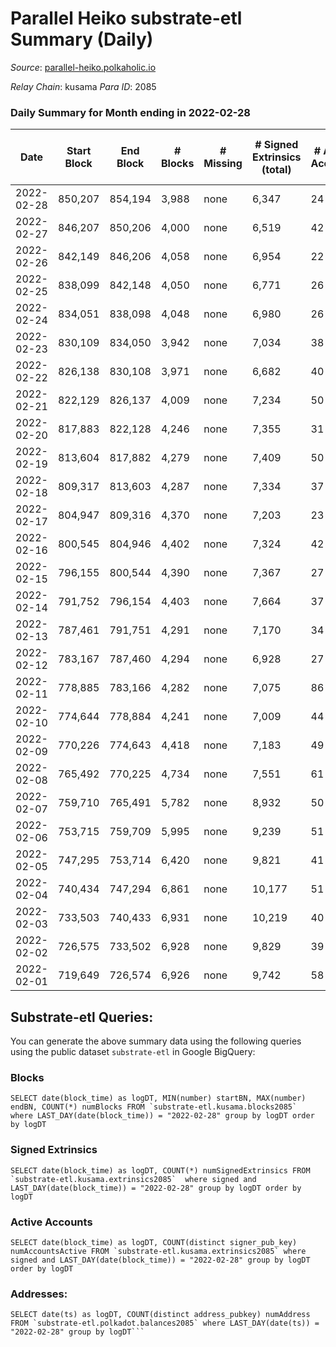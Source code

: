 # Parallel Heiko substrate-etl Summary (Daily)

_Source_: [parallel-heiko.polkaholic.io](https://parallel-heiko.polkaholic.io)

*Relay Chain*: kusama
*Para ID*: 2085



### Daily Summary for Month ending in 2022-02-28


| Date | Start Block | End Block | # Blocks | # Missing | # Signed Extrinsics (total) | # Active Accounts | # Addresses with Balances | # Events | # Transfers | # XCM Transfers In | # XCM Transfers Out |
| ---- | ----------- | --------- | -------- | --------- | --------------------------- | ----------------- | ------------------------- | -------- | ----------- | ------------------ | ------------------- |
| 2022-02-28 | 850,207 | 854,194 | 3,988 | none  | 6,347 | 24 | 10,959 | 33,962 | 574 ($0.0011) |   |   |
| 2022-02-27 | 846,207 | 850,206 | 4,000 | none  | 6,519 | 42 | 10,959 | 34,957 | 837 ($0.0018) |   |   |
| 2022-02-26 | 842,149 | 846,206 | 4,058 | none  | 6,954 | 22 | 10,959 | 36,483 | 526 ($0.0011) |   |   |
| 2022-02-25 | 838,099 | 842,148 | 4,050 | none  | 6,771 | 26 | 10,959 | 35,784 | 573 ($0.89) |   |   |
| 2022-02-24 | 834,051 | 838,098 | 4,048 | none  | 6,980 | 26 | 10,958 | 36,667 | 623 ($0.001) |   |   |
| 2022-02-23 | 830,109 | 834,050 | 3,942 | none  | 7,034 | 38 | 10,958 | 36,764 | 707 ($0.0014) |   |   |
| 2022-02-22 | 826,138 | 830,108 | 3,971 | none  | 6,682 | 40 | 10,958 | 35,492 | 773 ($0.90) |   |   |
| 2022-02-21 | 822,129 | 826,137 | 4,009 | none  | 7,234 | 50 | 10,957 | 37,912 | 907 ($4.47) |   |   |
| 2022-02-20 | 817,883 | 822,128 | 4,246 | none  | 7,355 | 31 | 10,956 | 38,714 | 769 ($0.0018) |   |   |
| 2022-02-19 | 813,604 | 817,882 | 4,279 | none  | 7,409 | 50 | 10,956 | 39,365 | 1,120 ($8.93) |   |   |
| 2022-02-18 | 809,317 | 813,603 | 4,287 | none  | 7,334 | 37 | 10,956 | 38,815 | 864 ($1.30) |   |   |
| 2022-02-17 | 804,947 | 809,316 | 4,370 | none  | 7,203 | 23 | 10,955 | 38,186 | 609 ($6.21) |   |   |
| 2022-02-16 | 800,545 | 804,946 | 4,402 | none  | 7,324 | 42 | 10,955 | 39,085 | 940 ($0.0018) |   | 1 ($153.24) |
| 2022-02-15 | 796,155 | 800,544 | 4,390 | none  | 7,367 | 27 | 10,954 | 38,940 | 662 ($0.0006) |   |   |
| 2022-02-14 | 791,752 | 796,154 | 4,403 | none  | 7,664 | 37 | 10,954 | 40,459 | 955 ($0.0009) |   |   |
| 2022-02-13 | 787,461 | 791,751 | 4,291 | none  | 7,170 | 34 | 10,953 | 38,129 | 833 ($0.0008) |   |   |
| 2022-02-12 | 783,167 | 787,460 | 4,294 | none  | 6,928 | 27 | 10,952 | 37,015 | 671 ($3,736.52) |   |   |
| 2022-02-11 | 778,885 | 783,166 | 4,282 | none  | 7,075 | 86 | 10,944 | 37,770 | 870 ($4,713.17) |   |   |
| 2022-02-10 | 774,644 | 778,884 | 4,241 | none  | 7,009 | 44 | 10,943 | 37,641 | 1,073 ($0.0014) |   |   |
| 2022-02-09 | 770,226 | 774,643 | 4,418 | none  | 7,183 | 49 | 10,943 | 38,720 | 1,102 ($989.55) |   |   |
| 2022-02-08 | 765,492 | 770,225 | 4,734 | none  | 7,551 | 61 | 10,943 | 41,120 | 1,390 ($8,937.08) |   |   |
| 2022-02-07 | 759,710 | 765,491 | 5,782 | none  | 8,932 | 50 | 10,943 | 48,692 | 1,341 ($0.0037) |   |   |
| 2022-02-06 | 753,715 | 759,709 | 5,995 | none  | 9,239 | 51 | 10,943 | 50,197 | 1,192 ($0.002) |   |   |
| 2022-02-05 | 747,295 | 753,714 | 6,420 | none  | 9,821 | 41 | 10,943 | 53,231 | 1,061 ($0.0025) |   |   |
| 2022-02-04 | 740,434 | 747,294 | 6,861 | none  | 10,177 | 51 | 10,943 | 55,623 | 1,138 ($0.0023) |   |   |
| 2022-02-03 | 733,503 | 740,433 | 6,931 | none  | 10,219 | 40 | 10,943 | 56,025 | 1,201 ($1,116.20) |   |   |
| 2022-02-02 | 726,575 | 733,502 | 6,928 | none  | 9,829 | 39 | 10,922 | 54,234 | 1,018 ($49.71) |   |   |
| 2022-02-01 | 719,649 | 726,574 | 6,926 | none  | 9,742 | 58 | 10,921 | 54,123 | 1,237 ($141.77) |   |   |

## Substrate-etl Queries:
You can generate the above summary data using the following queries using the public dataset `substrate-etl` in Google BigQuery:


### Blocks
```
SELECT date(block_time) as logDT, MIN(number) startBN, MAX(number) endBN, COUNT(*) numBlocks FROM `substrate-etl.kusama.blocks2085`  where LAST_DAY(date(block_time)) = "2022-02-28" group by logDT order by logDT
```


### Signed Extrinsics
```
SELECT date(block_time) as logDT, COUNT(*) numSignedExtrinsics FROM `substrate-etl.kusama.extrinsics2085`  where signed and LAST_DAY(date(block_time)) = "2022-02-28" group by logDT order by logDT
```


### Active Accounts
```
SELECT date(block_time) as logDT, COUNT(distinct signer_pub_key) numAccountsActive FROM `substrate-etl.kusama.extrinsics2085` where signed and LAST_DAY(date(block_time)) = "2022-02-28" group by logDT order by logDT
```


### Addresses:
```
SELECT date(ts) as logDT, COUNT(distinct address_pubkey) numAddress FROM `substrate-etl.polkadot.balances2085` where LAST_DAY(date(ts)) = "2022-02-28" group by logDT```

